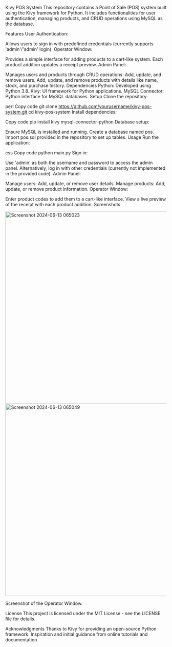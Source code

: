 Kivy POS System
This repository contains a Point of Sale (POS) system built using the Kivy framework for Python. It includes functionalities for user authentication, managing products, and CRUD operations using MySQL as the database.

Features
User Authentication:

Allows users to sign in with predefined credentials (currently supports 'admin'/'admin' login).
Operator Window:

Provides a simple interface for adding products to a cart-like system. Each product addition updates a receipt preview.
Admin Panel:

Manages users and products through CRUD operations:
Add, update, and remove users.
Add, update, and remove products with details like name, stock, and purchase history.
Dependencies
Python: Developed using Python 3.8.
Kivy: UI framework for Python applications.
MySQL Connector: Python interface for MySQL databases.
Setup
Clone the repository:

perl
Copy code
git clone https://github.com/yourusername/kivy-pos-system.git
cd kivy-pos-system
Install dependencies:

Copy code
pip install kivy mysql-connector-python
Database setup:

Ensure MySQL is installed and running.
Create a database named pos.
Import pos.sql provided in the repository to set up tables.
Usage
Run the application:

css
Copy code
python main.py
Sign in:

Use 'admin' as both the username and password to access the admin panel.
Alternatively, log in with other credentials (currently not implemented in the provided code).
Admin Panel:

Manage users: Add, update, or remove user details.
Manage products: Add, update, or remove product information.
Operator Window:

Enter product codes to add them to a cart-like interface.
View a live preview of the receipt with each product addition.
Screenshots

<img width="598" alt="Screenshot 2024-06-13 065023" src="https://github.com/SalmanAhmed03/POS-system-/assets/124187700/9f5d9543-b511-4850-aa04-be9faac2f45f">

<img width="598" alt="Screenshot 2024-06-13 065049" src="https://github.com/SalmanAhmed03/POS-system-/assets/124187700/608c9e87-0419-48f4-871d-ff6d86c6fe44">



Screenshot of the Operator Window.

License
This project is licensed under the MIT License - see the LICENSE file for details.

Acknowledgments
Thanks to Kivy for providing an open-source Python framework.
Inspiration and initial guidance from online tutorials and documentation
